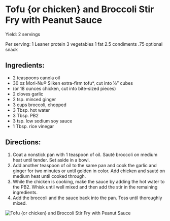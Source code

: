# Tofu {or chicken} and Broccoli Stir Fry with Peanut Sauce

Yield:
2 servings

Per serving:
1 Leaner protein
3 vegetables
1 fat 
2.5 condiments
.75 optional snack

## Ingredients:
* 2 teaspoons canola oil
* 30 oz Mori-Nu® Silken extra-firm tofu*, cut into ½” cubes
* (or 18 ounces chicken, cut into bite-sized pieces)
* 2 cloves garlic
* 2 tsp. minced ginger
* 3 cups broccoli, chopped
* 3 Tbsp. hot water
* 3 Tbsp. PB2
* 3 tsp. low sodium soy sauce
* 1 Tbsp. rice vinegar

## Directions:
1. Coat a nonstick pan with 1 teaspoon of oil. Sauté broccoli on medium heat until tender. Set aside in a bowl.
2. Add another teaspoon of oil to the same pan and cook the garlic and ginger for two minutes or until golden in color. Add chicken and sauté on medium heat until cooked through.
3. While the chicken is cooking, make the sauce by adding the hot water to the PB2. Whisk until well mixed and then add the stir in the remaining ingredients.
4. Add the broccoli and the sauce back into the pan. Toss until thoroughly mixed.

![Tofu {or chicken} and Broccoli Stir Fry with Peanut Sauce](images/Tofu%20{or%20chicken}%20and%20Broccoli%20Stir%20Fry%20with%20Peanut%20Sauce.png)

